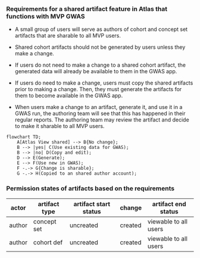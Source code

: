 ### Requirements for a shared artifact feature in Atlas that functions with MVP GWAS

- A small group of users will serve as authors of cohort and concept set artifacts that are sharable to all MVP users.

- Shared cohort artifacts should not be generated by users unless they make a change.

- If users do not need to make a change to a shared cohort artifact, the generated data will already be available to them in the GWAS app.

- If users do need to make a change, users must copy the shared artifacts prior to making a change. Then, they must generate the artifacts for them to become available in the GWAS app.

- When users make a change to an artifact, generate it, and use it in a GWAS run, the authoring team will see that this has happened in their regular reports. The authoring team may review the artifact and decide to make it sharable to all MVP users. 


```mermaid
flowchart TD;
    A[Atlas View shared] --> B{No change};
    B --> |yes| C(Use existing data for GWAS);
    B --> |no| D(Copy and edit);
    D --> E(Generate);
    E --> F(Use new in GWAS);
    F -.-> G{Change is sharable};
    G -.-> H(Copied to an shared author account);
```

### Permission states of artifacts based on the requirements

| actor  | artifact type | artifact start status | change | artifact end status |
| ------------- | ------------- | ------------- | ------------- | ------------- |
| author  | concept set  | uncreated | created | viewable to all users |
| author  | cohort def   | uncreated | created | viewable to all users |
